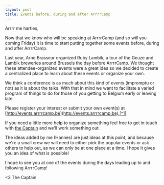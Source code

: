 ```yaml
---
layout: post
title: Events before, during and after ArrrrCamp
---
```


Arrrr me harties,

Now that we know who will be speaking at ArrrrCamp (and so will you coming Friday) it is time to start putting together some events before, during and after ArrrrCamp.

Last year, Arne Brasseur organized Ruby Lambik, a tour of the Geuze and Lambik breweries around Brussels the day before ArrrrCamp. We thought these attendee-organized events were a great idea so we decided to create a centralized place to learn about these events or organize your own.

We think a conference is as much about this kind of events (impromptu or not) as it is about the talks. With that in mind we want to facilitate a varied program of things to do for those of you getting to Belgium early or leaving late.

Please register your interest or submit your own event(s) at [http://events.arrrrcamp.be](http://events.arrrrcamp.be).[^1]

If you need a little more help to organize something feel free to get in touch with [the Captain](mailto:captain@arrrrcamp.be) and we'll work something out.

The ideas added by me (Hannes) are just ideas at this point, and because we're a small crew we will need to either pick the popular events or ask others to help out, as we can only be at one place at a time. I hope it gives you an idea of what is possible!

I hope to see you at one of the events during the days leading up to and following ArrrrCamp!

<3 The Captain

[^1]: Thanks [eurucamp](http://eurucamp.org) for open sourcing this fantastic application!

